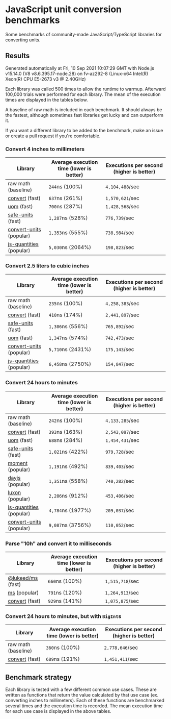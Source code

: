 # JavaScript unit conversion benchmarks

Some benchmarks of community-made JavaScript/TypeScript libraries for converting units.

## Results

<!-- beginblock(results) -->

Generated automatically at Fri, 10 Sep 2021 10:07:29 GMT with Node.js v15.14.0 (V8 v8.6.395.17-node.28) on fv-az292-8 (Linux-x64 Intel(R) Xeon(R) CPU E5-2673 v3 @ 2.40GHz)

Each library was called 500 times to allow the runtime to warmup.
Afterward 100,000 trials were performed for each library.
The mean of the execution times are displayed in the tables below.

A baseline of raw math is included in each benchmark.
It should always be the fastest, although sometimes fast libraries get lucky and can outperform it.

If you want a different library to be added to the benchmark, make an issue or create a pull request if you're comfortable.

### Convert 4 inches to millimeters

| Library                                                            | Average execution time (lower is better) | Executions per second (higher is better) |
| ------------------------------------------------------------------ | ---------------------------------------- | ---------------------------------------- |
| raw math (baseline)                                                | `244`ns (100%)                           | `4,104,488`/sec                          |
| [convert](https://npmjs.com/package/convert) (fast)                | `637`ns (261%)                           | `1,570,621`/sec                          |
| [uom](https://npmjs.com/package/uom) (fast)                        | `700`ns (287%)                           | `1,428,568`/sec                          |
| [safe-units](https://npmjs.com/package/safe-units) (fast)          | `1,287`ns (528%)                         | `776,739`/sec                            |
| [convert-units](https://npmjs.com/package/convert-units) (popular) | `1,353`ns (555%)                         | `738,984`/sec                            |
| [js-quantities](https://npmjs.com/package/js-quantities) (popular) | `5,030`ns (2064%)                        | `198,823`/sec                            |

### Convert 2.5 liters to cubic inches

| Library                                                            | Average execution time (lower is better) | Executions per second (higher is better) |
| ------------------------------------------------------------------ | ---------------------------------------- | ---------------------------------------- |
| raw math (baseline)                                                | `235`ns (100%)                           | `4,258,383`/sec                          |
| [convert](https://npmjs.com/package/convert) (fast)                | `410`ns (174%)                           | `2,441,897`/sec                          |
| [safe-units](https://npmjs.com/package/safe-units) (fast)          | `1,306`ns (556%)                         | `765,892`/sec                            |
| [uom](https://npmjs.com/package/uom) (fast)                        | `1,347`ns (574%)                         | `742,473`/sec                            |
| [convert-units](https://npmjs.com/package/convert-units) (popular) | `5,710`ns (2431%)                        | `175,143`/sec                            |
| [js-quantities](https://npmjs.com/package/js-quantities) (popular) | `6,458`ns (2750%)                        | `154,847`/sec                            |

### Convert 24 hours to minutes

| Library                                                            | Average execution time (lower is better) | Executions per second (higher is better) |
| ------------------------------------------------------------------ | ---------------------------------------- | ---------------------------------------- |
| raw math (baseline)                                                | `242`ns (100%)                           | `4,133,285`/sec                          |
| [convert](https://npmjs.com/package/convert) (fast)                | `393`ns (163%)                           | `2,543,097`/sec                          |
| [uom](https://npmjs.com/package/uom) (fast)                        | `688`ns (284%)                           | `1,454,431`/sec                          |
| [safe-units](https://npmjs.com/package/safe-units) (fast)          | `1,021`ns (422%)                         | `979,728`/sec                            |
| [moment](https://npmjs.com/package/moment) (popular)               | `1,191`ns (492%)                         | `839,403`/sec                            |
| [dayjs](https://npmjs.com/package/dayjs) (popular)                 | `1,351`ns (558%)                         | `740,282`/sec                            |
| [luxon](https://npmjs.com/package/luxon) (popular)                 | `2,206`ns (912%)                         | `453,406`/sec                            |
| [js-quantities](https://npmjs.com/package/js-quantities) (popular) | `4,784`ns (1977%)                        | `209,037`/sec                            |
| [convert-units](https://npmjs.com/package/convert-units) (popular) | `9,087`ns (3756%)                        | `110,052`/sec                            |

### Parse "10h" and convert it to milliseconds

| Library                                                   | Average execution time (lower is better) | Executions per second (higher is better) |
| --------------------------------------------------------- | ---------------------------------------- | ---------------------------------------- |
| [@lukeed/ms](https://npmjs.com/package/@lukeed/ms) (fast) | `660`ns (100%)                           | `1,515,718`/sec                          |
| [ms](https://npmjs.com/package/ms) (popular)              | `791`ns (120%)                           | `1,264,913`/sec                          |
| [convert](https://npmjs.com/package/convert) (fast)       | `929`ns (141%)                           | `1,075,875`/sec                          |

### Convert 24 hours to minutes, but with `BigInt`s

| Library                                             | Average execution time (lower is better) | Executions per second (higher is better) |
| --------------------------------------------------- | ---------------------------------------- | ---------------------------------------- |
| raw math (baseline)                                 | `360`ns (100%)                           | `2,778,646`/sec                          |
| [convert](https://npmjs.com/package/convert) (fast) | `689`ns (191%)                           | `1,451,411`/sec                          |

<!-- endblock(results) -->

## Benchmark strategy

Each library is tested with a few different common use cases.
These are written as functions that return the value calculated by that use case (ex. converting inches to millimeters).
Each of these functions are benchmarked several times and the execution time is recorded.
The mean execution time for each use case is displayed in the above tables.
